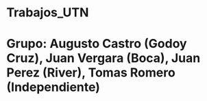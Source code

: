 # Trabajos_UTN
# Grupo: Augusto Castro (Godoy Cruz), Juan Vergara (Boca), Juan Perez (River), Tomas Romero (Independiente)
